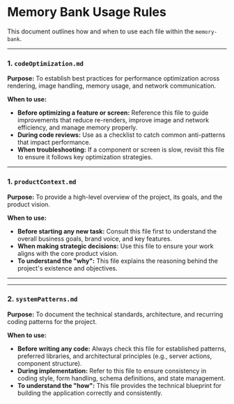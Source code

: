 # Memory Bank Usage Rules

This document outlines how and when to use each file within the `memory-bank`.

---

### 1. `codeOptimization.md`

**Purpose:** To establish best practices for performance optimization across rendering, image handling, memory usage, and network communication.

**When to use:**

- **Before optimizing a feature or screen:** Reference this file to guide improvements that reduce re-renders, improve image and network efficiency, and manage memory properly.
- **During code reviews:** Use as a checklist to catch common anti-patterns that impact performance.
- **When troubleshooting:** If a component or screen is slow, revisit this file to ensure it follows key optimization strategies.

---

### 1. `productContext.md`

**Purpose:** To provide a high-level overview of the project, its goals, and the product vision.

**When to use:**

- **Before starting any new task:** Consult this file first to understand the overall business goals, brand voice, and key features.
- **When making strategic decisions:** Use this file to ensure your work aligns with the core product vision.
- **To understand the "why":** This file explains the reasoning behind the project's existence and objectives.

---

---

### 2. `systemPatterns.md`

**Purpose:** To document the technical standards, architecture, and recurring coding patterns for the project.

**When to use:**

- **Before writing any code:** Always check this file for established patterns, preferred libraries, and architectural principles (e.g., server actions, component structure).
- **During implementation:** Refer to this file to ensure consistency in coding style, form handling, schema definitions, and state management.
- **To understand the "how":** This file provides the technical blueprint for building the application correctly and consistently.
